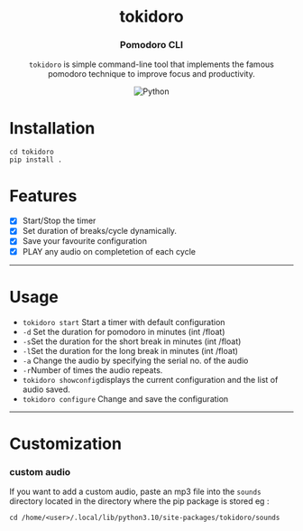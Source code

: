 <div align="center">

# tokidoro

### Pomodoro CLI

`tokidoro` is simple command-line tool that implements the famous pomodoro technique to improve focus and productivity.

![Python](https://img.shields.io/badge/python-3670A0?style=for-the-badge&logo=python&logoColor=ffdd54)

</div>

# Installation

```
cd tokidoro
pip install .
```

# Features

- [x] Start/Stop the timer
- [x] Set duration of breaks/cycle dynamically.
- [x] Save your favourite configuration
- [x] PLAY any audio on completetion of each cycle

---

# Usage

- `tokidoro start` Start a timer with default configuration
- `-d` Set the duration for pomodoro in minutes (int /float)
- `-s`Set the duration for the short break in minutes (int /float)
- `-l`Set the duration for the long break in minutes (int /float)
- `-a` Change the audio by specifying the serial no. of the audio
- `-r`Number of times the audio repeats.
  <br>
- `tokidoro showconfig`displays the current configuration and the list of audio saved.
- `tokidoro configure` Change and save the configuration

---

# Customization

### custom audio

If you want to add a custom audio, paste an mp3 file into the `sounds` directory located in the directory where the pip package is stored
eg :

```
cd /home/<user>/.local/lib/python3.10/site-packages/tokidoro/sounds
```
